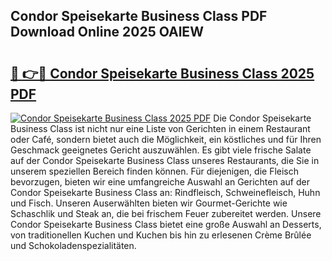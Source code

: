 ## Condor Speisekarte Business Class PDF Download Online 2025 OAlEW

# <h2><a href="http://gc9ohr.nevu.top/?p=Condor+Speisekarte+Business+Class">🔗 👉🔴 Condor Speisekarte Business Class 2025 PDF</a></h2>

[![Condor Speisekarte Business Class 2025 PDF](https://i.imgur.com/dBaPXMq.png)](http://gc9ohr.nevu.top/?p=Condor+Speisekarte+Business+Class)
Die Condor Speisekarte Business Class ist nicht nur eine Liste von Gerichten in einem Restaurant oder Café, sondern bietet auch die Möglichkeit, ein köstliches und für Ihren Geschmack geeignetes Gericht auszuwählen. Es gibt viele frische Salate auf der Condor Speisekarte Business Class unseres Restaurants, die Sie in unserem speziellen Bereich finden können. Für diejenigen, die Fleisch bevorzugen, bieten wir eine umfangreiche Auswahl an Gerichten auf der Condor Speisekarte Business Class an: Rindfleisch, Schweinefleisch, Huhn und Fisch. Unseren Auserwählten bieten wir Gourmet-Gerichte wie Schaschlik und Steak an, die bei frischem Feuer zubereitet werden. Unsere Condor Speisekarte Business Class bietet eine große Auswahl an Desserts, von traditionellen Kuchen und Kuchen bis hin zu erlesenen Crème Brûlée und Schokoladenspezialitäten.
